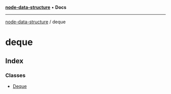[**node-data-structure**](../README.md) • **Docs**

***

[node-data-structure](../modules.md) / deque

# deque

## Index

### Classes

- [Deque](classes/Deque.md)
